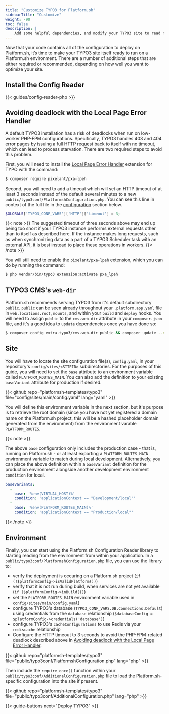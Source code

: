 ```yaml
---
title: "Customize TYPO3 for Platform.sh"
sidebarTitle: "Customize"
weight: -90
toc: false
description: |
    Add some helpful dependencies, and modify your TYPO3 site to read from a Platform.sh environment.
---
```


Now that your code contains all of the configuration to deploy on Platform.sh, it’s time to make your TYPO3 site itself ready to run on a Platform.sh environment. There are a number of additional steps that are either required or recommended, depending on how well you want to optimize your site.

## Install the Config Reader

{{< guides/config-reader-php >}}

## Avoiding deadlock with the Local Page Error Handler

A default TYPO3 installation has a risk of deadlocks when run on low-worker PHP-FPM configurations. Specifically, TYPO3 handles 403 and 404 error pages by issuing a full HTTP request back to itself with no timeout, which can lead to process starvation. There are two required steps to avoid this problem.

First, you will need to install the [Local Page Error Handler](https://extensions.typo3.org/extension/pxa_lpeh/) extension for TYPO with the command:

```bash
$ composer require pixelant/pxa-lpeh
```

Second, you will need to add a timeout which will set an HTTP timeout of at least 3 seconds instead of the default several minutes to a new `public/typo3conf/PlatformshConfiguration.php`. You can see this line in context of the full file in the [configuration](#environment) section below.

```php
$GLOBALS['TYPO3_CONF_VARS']['HTTP']['timeout'] = 3;
```

{{< note >}}
The suggested timeout of three seconds above may end up being too short if your TYPO3 instance performs external requests other than to itself as described here. If the instance makes long requests, such as when synchronizing data as a part of a TYPO3 Scheduler task with an external API, it is best instead to place these operations in workers. 
{{< /note >}}

You will still need to enable the `pixelant/pxa-lpeh` extension, which you can do by running the command:

```bash
$ php vendor/bin/typo3 extension:activate pxa_lpeh
```

## TYPO3 CMS's `web-dir`

Platform.sh recommends serving TYPO3 from it's default subdirectory `public`. `public` can be seen already throughout your `.platform.app.yaml` file in `web.locations.root`, `mounts`, and within your `build` and `deploy` hooks. You will need to assign `public` to the `cms.web-dir` attribute in your `composer.json` file, and it's a good idea to `update` dependencies once you have done so:

```bash
$ composer config extra.typo3/cms.web-dir public && composer update --no-scripts
```

## Site

You will have to locate the site configuration file(s), `config.yaml`, in your repository's `config/sites/<SITEID>` subdirectories. For the purposes of this guide, you will need to set the `base` attribute to an environment variable called `PLATFORM_ROUTES_MAIN`. You can also add the definition to your existing `baseVariant` attribute for production if desired. 

{{< github repo="platformsh-templates/typo3" file="config/sites/main/config.yaml" lang="yaml" >}}

You will define this environment variable in the next section, but it's purpose is to retrieve the root domain (since you have not yet registered a domain name on the Platform.sh project, this will be a hashed placeholder domain generated from the environment) from the environment varable `PLATFORM_ROUTES`.

{{< note >}}

The above `base` configuration only includes the production case - that is, running on Platform.sh - or at least exporting a `PLATFORM_ROUTES_MAIN` environment variable to match during local development. Alternatively, you can place the above definition within a `baseVariant` definition for the production environment alongside another development environment `condition` for local. 

```yaml
baseVariants:
  -
    base: '%env(VIRTUAL_HOST)%'
    condition: 'applicationContext == "Development/local"'
  -
    base: '%env(PLATFORM_ROUTES_MAIN)%'
    condition: 'applicationContext == "Production/local"'
```

{{< /note >}}

## Environment

Finally, you can start using the Platform.sh Configuration Reader library to starting reading from the environment from within your application. In a `public/typo3conf/PlatformshConfiguration.php` file, you can use the library to:

- verify the deployment is occuring on a Platform.sh project (`if (!$platformConfig->isValidPlatform())`)
- verify that it is not run during build, when services are not yet available (`if ($platformConfig->inBuild())`)
- set the `PLATFORM_ROUTES_MAIN` environment variable used in `config/sites/main/config.yaml`)
- configure TYPO3's database (`TYPO3_CONF_VARS.DB.Connections.Default`) using credentials from the `database` relationship (`$databaseConfig = $platformConfig->credentials('database')`)
- configure TYPO3's `cacheConfigurations` to use Redis via your `rediscache` relationship
- Configure the HTTP timeout to 3 seconds to avoid the PHP-FPM-related deadlock described above in [Avoiding deadlock with the Local Page Error Handler](#avoiding-deadlock-with-the-local-page-error-handler).

{{< github repo="platformsh-templates/typo3" file="public/typo3conf/PlatformshConfiguration.php" lang="php" >}}

Then include the `require_once()` function within your `public/typo3conf/AdditionalConfiguration.php` file to load the Platform.sh-specific configuration into the site if present.

{{< github repo="platformsh-templates/typo3" file="public/typo3conf/AdditionalConfiguration.php" lang="php" >}}

{{< guide-buttons next="Deploy TYPO3" >}}
